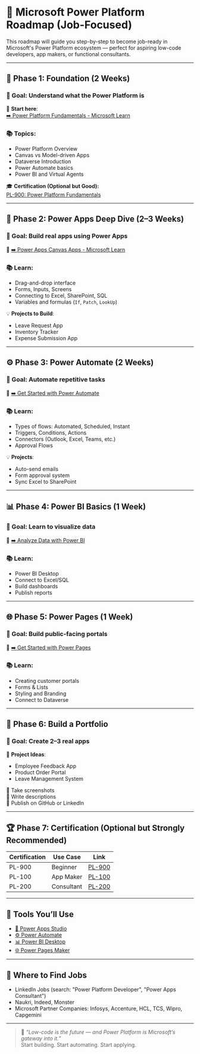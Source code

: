 # 🚀 Microsoft Power Platform Roadmap (Job-Focused)

This roadmap will guide you step-by-step to become job-ready in Microsoft's Power Platform ecosystem — perfect for aspiring low-code developers, app makers, or functional consultants.

---

## 🧱 Phase 1: Foundation (2 Weeks)

### 🎯 Goal: Understand what the Power Platform is

🔗 **Start here**:  
[➡️ Power Platform Fundamentals - Microsoft Learn](https://learn.microsoft.com/en-us/training/paths/power-plat-fundamentals/)

### 📚 Topics:
- Power Platform Overview
- Canvas vs Model-driven Apps
- Dataverse Introduction
- Power Automate basics
- Power BI and Virtual Agents

🎓 **Certification (Optional but Good):**  
[PL-900: Power Platform Fundamentals](https://learn.microsoft.com/en-us/certifications/power-platform-fundamentals/)

---

## 🧩 Phase 2: Power Apps Deep Dive (2–3 Weeks)

### 🎯 Goal: Build real apps using Power Apps

🔗 [➡️ Power Apps Canvas Apps - Microsoft Learn](https://learn.microsoft.com/en-us/training/paths/create-powerapps/)

### 📚 Learn:
- Drag-and-drop interface
- Forms, Inputs, Screens
- Connecting to Excel, SharePoint, SQL
- Variables and formulas (`If`, `Patch`, `LookUp`)

💡 **Projects to Build**:
- Leave Request App  
- Inventory Tracker  
- Expense Submission App

---

## ⚙️ Phase 3: Power Automate (2 Weeks)

### 🎯 Goal: Automate repetitive tasks

🔗 [➡️ Get Started with Power Automate](https://learn.microsoft.com/en-us/training/paths/get-started-flows-power-automate/)

### 📚 Learn:
- Types of flows: Automated, Scheduled, Instant
- Triggers, Conditions, Actions
- Connectors (Outlook, Excel, Teams, etc.)
- Approval Flows

💡 **Projects**:
- Auto-send emails
- Form approval system
- Sync Excel to SharePoint

---

## 📊 Phase 4: Power BI Basics (1 Week)

### 🎯 Goal: Learn to visualize data

🔗 [➡️ Analyze Data with Power BI](https://learn.microsoft.com/en-us/training/paths/analyze-data-power-bi/)

### 📚 Learn:
- Power BI Desktop
- Connect to Excel/SQL
- Build dashboards
- Publish reports

---

## 🌐 Phase 5: Power Pages (1 Week)

### 🎯 Goal: Build public-facing portals

🔗 [➡️ Get Started with Power Pages](https://learn.microsoft.com/en-us/training/paths/get-started-power-pages/)

### 📚 Learn:
- Creating customer portals
- Forms & Lists
- Styling and Branding
- Connect to Dataverse

---

## 🧠 Phase 6: Build a Portfolio

### 🎯 Goal: Create 2–3 real apps

💼 **Project Ideas**:
- Employee Feedback App  
- Product Order Portal  
- Leave Management System  

📸 Take screenshots  
📝 Write descriptions  
🔗 Publish on GitHub or LinkedIn

---

## 🏆 Phase 7: Certification (Optional but Strongly Recommended)

| Certification | Use Case | Link |
|---------------|----------|------|
| PL-900        | Beginner | [PL-900](https://learn.microsoft.com/en-us/certifications/power-platform-fundamentals/) |
| PL-100        | App Maker | [PL-100](https://learn.microsoft.com/en-us/certifications/power-platform-app-maker/) |
| PL-200        | Consultant | [PL-200](https://learn.microsoft.com/en-us/certifications/power-platform-functional-consultant/) |

---

## 🔧 Tools You’ll Use

- [🔷 Power Apps Studio](https://make.powerapps.com/)
- [⚙️ Power Automate](https://flow.microsoft.com/)
- [📊 Power BI Desktop](https://powerbi.microsoft.com/)
- [🌐 Power Pages Maker](https://make.powerpages.microsoft.com/)

---

## 💼 Where to Find Jobs

- LinkedIn Jobs (search: "Power Platform Developer", "Power Apps Consultant")
- Naukri, Indeed, Monster
- Microsoft Partner Companies: Infosys, Accenture, HCL, TCS, Wipro, Capgemini

---

> 💬 *“Low-code is the future — and Power Platform is Microsoft’s gateway into it.”*  
Start building. Start automating. Start applying.

